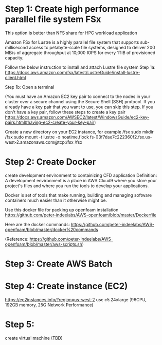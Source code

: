 # Step 1: Create high performance parallel file system FSx 

This option is better than NFS share for HPC workload application

Amazon FSx for Lustre is a highly parallel file system that supports sub-millisecond access to petabyte-scale file systems, designed to deliver 200 MB/s of aggregate throughput at 10,000 IOPS for every 1TiB of provisioned capacity.

Follow the below instruction to install and attach Lustre file system
Step 1a: https://docs.aws.amazon.com/fsx/latest/LustreGuide/install-lustre-client.html

Step 1b: 
Open a terminal

(You must have an Amazon EC2 key pair to connect to the nodes in your cluster over a
secure channel using the Secure Shell (SSH) protocol. If you already have a key pair
that you want to use, you can skip this step. If you don't have a key pair, follow these
steps to create a key pair https://docs.aws.amazon.com/AWSEC2/latest/WindowsGuide/ec2-key-pairs.html#having-ec2-create-your-key-pair)


Create a new directory on your EC2 instance, for example /fsx
sudo mkdir /fsx
sudo mount -t lustre -o noatime,flock fs-03f7dae7c222360f2.fsx.us-west-2.amazonaws.com@tcp:/fsx /fsx



# Step 2: Create Docker
create development environment to containizing CFD application
Definition: A development environment is a place in AWS Cloud9 where you store your project's files and where you run the tools to develop your applications.

Docker is set of tools that make running, building and managing software containers much easier than it otherwise might be.

Use this docker file for packing up openfoam installation
https://github.com/peter-indeelabs/AWS-openfoam/blob/master/Dockerfile

Here are the docker commands:
https://github.com/peter-indeelabs/AWS-openfoam/blob/master/docker%20commands

(Reference: https://github.com/peter-indeelabs/AWS-openfoam/blob/master/aws-scripts.sh)

# Step 3: Create AWS Batch


# Step 4: Create instance (EC2)

https://ec2instances.info/?region=us-west-2
use c5.24xlarge (96CPU, 192GB memory, 25G Network Performance)


# Step 5:
create virtual machine
(TBD)
